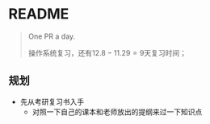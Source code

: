 # README

> One PR a day.
> 
> 操作系统复习，还有$12.8-11.29=9$天复习时间；


## 规划

- 先从考研复习书入手
  - 对照一下自己的课本和老师放出的提纲来过一下知识点